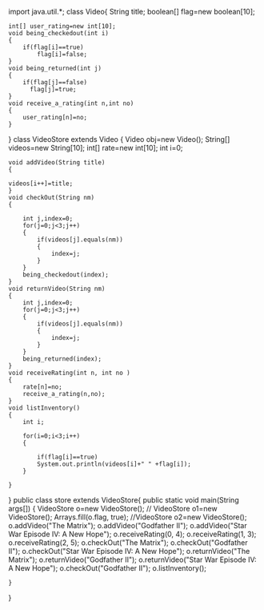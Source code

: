 
import java.util.*;
	class Video{
	String title;
	boolean[]  flag=new boolean[10];
	
	int[] user_rating=new int[10];
	void being_checkedout(int i)
	{
		if(flag[i]==true)
			flag[i]=false;
	}
	void being_returned(int j)
	{
		if(flag[j]==false)
		  flag[j]=true;
	}
	void receive_a_rating(int n,int no)
	{
		user_rating[n]=no;
	}
}
class VideoStore extends Video
{
Video obj=new Video();
	String[] videos=new String[10];
	int[] rate=new int[10];
	int i=0;
	
	void addVideo(String title)
	{
	
	videos[i++]=title;	
	}
	void checkOut(String nm)
	{
	
		int j,index=0;
		for(j=0;j<3;j++)
		{
			if(videos[j].equals(nm))
			{
				index=j;
			}
		}
		being_checkedout(index);
	}
	void returnVideo(String nm)
	{
		int j,index=0;
		for(j=0;j<3;j++)
		{
			if(videos[j].equals(nm))
			{
				index=j;
			}
		}
		being_returned(index);
	}
	void receiveRating(int n, int no )
	{
		rate[n]=no;
		receive_a_rating(n,no);
	}
	void listInventory()
	{
		int i;
		
		for(i=0;i<3;i++)
		{
			
		    if(flag[i]==true)
			System.out.println(videos[i]+" " +flag[i]);
		}
		
	}
}
public class store extends VideoStore{
	public static void main(String args[])
	{
		VideoStore o=new VideoStore();
	//	VideoStore o1=new VideoStore();
		Arrays.fill(o.flag, true);
		//VideoStore o2=new VideoStore();
		o.addVideo("The Matrix");
		o.addVideo("Godfather II");
		o.addVideo("Star War Episode IV: A New Hope");
		o.receiveRating(0, 4);
		o.receiveRating(1, 3);
		o.receiveRating(2, 5);
	    o.checkOut("The Matrix");
		o.checkOut("Godfather II");
		o.checkOut("Star War Episode IV: A New Hope");
		o.returnVideo("The Matrix");
		o.returnVideo("Godfather II");
		o.returnVideo("Star War Episode IV: A New Hope");
		o.checkOut("Godfather II");
		o.listInventory();
		
	}
}
